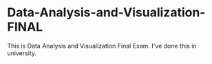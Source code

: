 # Data-Analysis-and-Visualization-FINAL
This is Data Analysis and Visualization Final Exam. I've done this in university.
